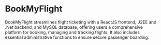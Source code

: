 # BookMyFlight
BookMyFlight streamlines flight ticketing with a ReactJS frontend, J2EE and .Net backend, and MySQL database, offering users a comprehensive platform for booking, managing and tracking flights. It also includes essential administrative functions to ensure secure passenger boarding.
